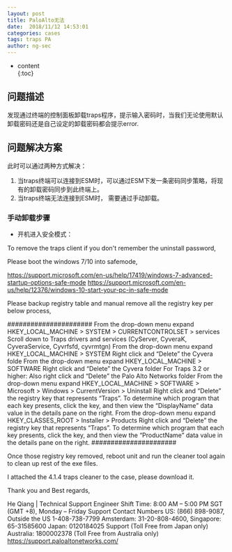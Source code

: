 ```yaml
---
layout: post  
title: PaloAlto无法
date:  2018/11/12 14:53:01
categories: cases
tags: traps PA
author: ng-sec  
---
```


* content  
{:toc}

## 问题描述
发现通过终端的控制面板卸载traps程序，提示输入密码时，当我们无论使用默认卸载密码还是自己设定的卸载密码都会提示error.


## 问题解决方案

此时可以通过两种方式解决：

1) 当traps终端可以连接到ESM时，可以通过ESM下发一条密码同步策略，将现有的卸载密码同步到此终端上。
2) 当traps终端无法连接到ESM时， 需要通过手动卸载。

### 手动卸载步骤

- 开机进入安全模式：

To remove the traps client if you don't remember the uninstall password,

Please boot the windows 7/10 into safemode,

https://support.microsoft.com/en-us/help/17419/windows-7-advanced-startup-options-safe-mode
https://support.microsoft.com/en-us/help/12376/windows-10-start-your-pc-in-safe-mode

Please backup registry table and manual remove all the registry key per below process,

######################
From the drop-down menu expand HKEY_LOCAL_MACHINE > SYSTEM > CURRENTCONTROLSET > services
Scroll down to Traps drivers and services (CyServer, CyveraK, CyveraService, Cyvrfsfd, cyvrmtgn)
From the drop-down menu expand HKEY_LOCAL_MACHINE > SYSTEM
Right click and “Delete” the Cyvera folde
From the drop-down menu expand HKEY_LOCAL_MACHINE > SOFTWARE
Right click and “Delete” the Cyvera folder
For Traps 3.2 or higher: Also right click and “Delete” the Palo Alto Networks folder
From the drop-down menu expand HKEY_LOCAL_MACHINE > SOFTWARE > Microsoft > Windows > CurrentVersion > Uninstall
Right click and “Delete” the registry key that represents “Traps”. To determine which program that each key presents, click the key, and then view the “DisplayName” data value in the details pane on the right.
From the drop-down menu expand HKEY_CLASSES_ROOT > Installer > Products
Right click and “Delete” the registry key that represents “Traps”. To determine which program that each key presents, click the key, and then view the “ProductName” data value in the details pane on the right.
######################

Once those registry key removed, reboot unit and run the cleaner tool again to clean up rest of the exe files.

I attached the 4.1.4 traps cleaner to the case, please download it.

Thank you and Best regards,

He Qiang | Technical Support Engineer
Shift Time: 8:00 AM – 5:00 PM SGT (GMT +8), Monday – Friday
Support Contact Numbers
US: (866) 898-9087, Outside the US 1-408-738-7799
Amsterdam: 31-20-808-4600, Singapore: 65-31585600
Japan: 0120184025 Support (Toll Free from Japan only)
Australia: 1800002378 (Toll Free from Australia only)
https://support.paloaltonetworks.com/